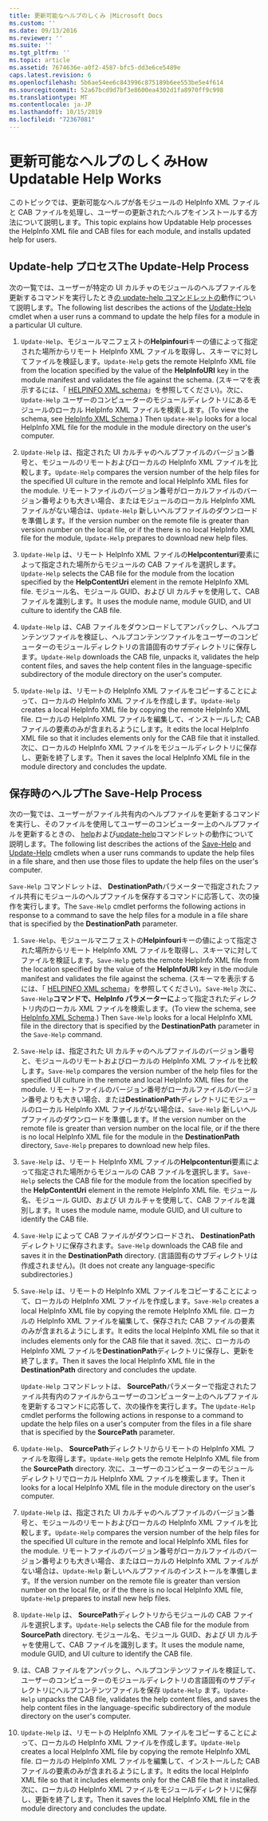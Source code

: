 ```yaml
---
title: 更新可能なヘルプのしくみ |Microsoft Docs
ms.custom: ''
ms.date: 09/13/2016
ms.reviewer: ''
ms.suite: ''
ms.tgt_pltfrm: ''
ms.topic: article
ms.assetid: 7674636e-a0f2-4587-bfc5-dd3e6ce5489e
caps.latest.revision: 6
ms.openlocfilehash: 5b6ae54ee6c843996c875189b6ee553be5e4f614
ms.sourcegitcommit: 52a67bcd9d7bf3e8600ea4302d1fa8970ff9c998
ms.translationtype: MT
ms.contentlocale: ja-JP
ms.lasthandoff: 10/15/2019
ms.locfileid: "72367081"
---
```

# <a name="how-updatable-help-works"></a><span data-ttu-id="07bb0-102">更新可能なヘルプのしくみ</span><span class="sxs-lookup"><span data-stu-id="07bb0-102">How Updatable Help Works</span></span>

<span data-ttu-id="07bb0-103">このトピックでは、更新可能なヘルプが各モジュールの HelpInfo XML ファイルと CAB ファイルを処理し、ユーザーの更新されたヘルプをインストールする方法について説明します。</span><span class="sxs-lookup"><span data-stu-id="07bb0-103">This topic explains how Updatable Help processes the HelpInfo XML file and CAB files for each module, and installs updated help for users.</span></span>

## <a name="the-update-help-process"></a><span data-ttu-id="07bb0-104">Update-help プロセス</span><span class="sxs-lookup"><span data-stu-id="07bb0-104">The Update-Help Process</span></span>

<span data-ttu-id="07bb0-105">次の一覧では、ユーザーが特定の UI カルチャのモジュールのヘルプファイルを更新するコマンドを実行したとき[の update-help コマンドレットの](/powershell/module/Microsoft.PowerShell.Core/Update-Help)動作について説明します。</span><span class="sxs-lookup"><span data-stu-id="07bb0-105">The following list describes the actions of the [Update-Help](/powershell/module/Microsoft.PowerShell.Core/Update-Help) cmdlet when a user runs a command to update the help files for a module in a particular UI culture.</span></span>

1. <span data-ttu-id="07bb0-106">`Update-Help`、モジュールマニフェストの**Helpinfouri**キーの値によって指定された場所からリモート HelpInfo XML ファイルを取得し、スキーマに対してファイルを検証します。</span><span class="sxs-lookup"><span data-stu-id="07bb0-106">`Update-Help` gets the remote HelpInfo XML file from the location specified by the value of the **HelpInfoURI** key in the module manifest and validates the file against the schema.</span></span> <span data-ttu-id="07bb0-107">(スキーマを表示するには、「 [HELPINFO XML schema](./helpinfo-xml-schema.md)」を参照してください)。次に、`Update-Help` ユーザーのコンピューターのモジュールディレクトリにあるモジュールのローカル HelpInfo XML ファイルを検索します。</span><span class="sxs-lookup"><span data-stu-id="07bb0-107">(To view the schema, see [HelpInfo XML Schema](./helpinfo-xml-schema.md).) Then `Update-Help` looks for a local HelpInfo XML file for the module in the module directory on the user's computer.</span></span>

2. <span data-ttu-id="07bb0-108">`Update-Help` は、指定された UI カルチャのヘルプファイルのバージョン番号と、モジュールのリモートおよびローカルの HelpInfo XML ファイルを比較します。</span><span class="sxs-lookup"><span data-stu-id="07bb0-108">`Update-Help` compares the version number of the help files for the specified UI culture in the remote and local HelpInfo XML files for the module.</span></span> <span data-ttu-id="07bb0-109">リモートファイルのバージョン番号がローカルファイルのバージョン番号よりも大きい場合、またはモジュールのローカル HelpInfo XML ファイルがない場合は、`Update-Help` 新しいヘルプファイルのダウンロードを準備します。</span><span class="sxs-lookup"><span data-stu-id="07bb0-109">If the version number on the remote file is greater than version number on the local file, or if the there is no local HelpInfo XML file for the module, `Update-Help` prepares to download new help files.</span></span>

3. <span data-ttu-id="07bb0-110">`Update-Help` は、リモート HelpInfo XML ファイルの**Helpcontenturi**要素によって指定された場所からモジュールの CAB ファイルを選択します。</span><span class="sxs-lookup"><span data-stu-id="07bb0-110">`Update-Help` selects the CAB file for the module from the location specified by the **HelpContentUri** element in the remote HelpInfo XML file.</span></span> <span data-ttu-id="07bb0-111">モジュール名、モジュール GUID、および UI カルチャを使用して、CAB ファイルを識別します。</span><span class="sxs-lookup"><span data-stu-id="07bb0-111">It uses the module name, module GUID, and UI culture to identify the CAB file.</span></span>

4. <span data-ttu-id="07bb0-112">`Update-Help` は、CAB ファイルをダウンロードしてアンパックし、ヘルプコンテンツファイルを検証し、ヘルプコンテンツファイルをユーザーのコンピューターのモジュールディレクトリの言語固有のサブディレクトリに保存します。</span><span class="sxs-lookup"><span data-stu-id="07bb0-112">`Update-Help` downloads the CAB file, unpacks it, validates the help content files, and saves the help content files in the language-specific subdirectory of the module directory on the user's computer.</span></span>

5. <span data-ttu-id="07bb0-113">`Update-Help` は、リモートの HelpInfo XML ファイルをコピーすることによって、ローカルの HelpInfo XML ファイルを作成します。</span><span class="sxs-lookup"><span data-stu-id="07bb0-113">`Update-Help` creates a local HelpInfo XML file by copying the remote HelpInfo XML file.</span></span> <span data-ttu-id="07bb0-114">ローカルの HelpInfo XML ファイルを編集して、インストールした CAB ファイルの要素のみが含まれるようにします。</span><span class="sxs-lookup"><span data-stu-id="07bb0-114">It edits the local HelpInfo XML file so that it includes elements only for the CAB file that it installed.</span></span> <span data-ttu-id="07bb0-115">次に、ローカルの HelpInfo XML ファイルをモジュールディレクトリに保存し、更新を終了します。</span><span class="sxs-lookup"><span data-stu-id="07bb0-115">Then it saves the local HelpInfo XML file in the module directory and concludes the update.</span></span>

## <a name="the-save-help-process"></a><span data-ttu-id="07bb0-116">保存時のヘルプ</span><span class="sxs-lookup"><span data-stu-id="07bb0-116">The Save-Help Process</span></span>

<span data-ttu-id="07bb0-117">次の一覧では、ユーザーがファイル共有内のヘルプファイルを更新するコマンドを実行し、そのファイルを使用してユーザーのコンピューター上のヘルプファイルを更新するときの、 [help](/powershell/module/Microsoft.PowerShell.Core/Save-Help)および[update-help](/powershell/module/Microsoft.PowerShell.Core/Update-Help)コマンドレットの動作について説明します。</span><span class="sxs-lookup"><span data-stu-id="07bb0-117">The following list describes the actions of the [Save-Help](/powershell/module/Microsoft.PowerShell.Core/Save-Help) and [Update-Help](/powershell/module/Microsoft.PowerShell.Core/Update-Help) cmdlets when a user runs commands to update the help files in a file share, and then use those files to update the help files on the user's computer.</span></span>

<span data-ttu-id="07bb0-118">`Save-Help` コマンドレットは、 **DestinationPath**パラメーターで指定されたファイル共有にモジュールのヘルプファイルを保存するコマンドに応答して、次の操作を実行します。</span><span class="sxs-lookup"><span data-stu-id="07bb0-118">The `Save-Help` cmdlet performs the following actions in response to a command to save the help files for a module in a file share that is specified by the **DestinationPath** parameter.</span></span>

1. <span data-ttu-id="07bb0-119">`Save-Help`、モジュールマニフェストの**Helpinfouri**キーの値によって指定された場所からリモート HelpInfo XML ファイルを取得し、スキーマに対してファイルを検証します。</span><span class="sxs-lookup"><span data-stu-id="07bb0-119">`Save-Help` gets  the remote HelpInfo XML file from the location specified by the value of the **HelpInfoURI** key in the module manifest and validates the file against the schema.</span></span> <span data-ttu-id="07bb0-120">(スキーマを表示するには、「 [HELPINFO XML schema](./helpinfo-xml-schema.md)」を参照してください)。`Save-Help` 次に、`Save-Help`**コマンドで、HelpInfo パラメーターに**よって指定されたディレクトリ内のローカル XML ファイルを検索します。</span><span class="sxs-lookup"><span data-stu-id="07bb0-120">(To view the schema, see [HelpInfo XML Schema](./helpinfo-xml-schema.md).) Then `Save-Help` looks for a local HelpInfo XML file in the directory that is specified by the **DestinationPath** parameter in the `Save-Help` command.</span></span>

2. <span data-ttu-id="07bb0-121">`Save-Help` は、指定された UI カルチャのヘルプファイルのバージョン番号と、モジュールのリモートおよびローカルの HelpInfo XML ファイルを比較します。</span><span class="sxs-lookup"><span data-stu-id="07bb0-121">`Save-Help` compares the version number of the help files for the specified UI culture in the remote and local HelpInfo XML files for the module.</span></span> <span data-ttu-id="07bb0-122">リモートファイルのバージョン番号がローカルファイルのバージョン番号よりも大きい場合、または**DestinationPath**ディレクトリにモジュールのローカル HelpInfo XML ファイルがない場合は、`Save-Help` 新しいヘルプファイルのダウンロードを準備します。</span><span class="sxs-lookup"><span data-stu-id="07bb0-122">If the version number on the remote file is greater than version number on the local file, or if the there is no local HelpInfo XML file for the module in the **DestinationPath** directory, `Save-Help` prepares to download new help files.</span></span>

3. <span data-ttu-id="07bb0-123">`Save-Help` は、リモート HelpInfo XML ファイルの**Helpcontenturi**要素によって指定された場所からモジュールの CAB ファイルを選択します。</span><span class="sxs-lookup"><span data-stu-id="07bb0-123">`Save-Help` selects the CAB file for the module from the location specified by the **HelpContentUri** element in the remote HelpInfo XML file.</span></span> <span data-ttu-id="07bb0-124">モジュール名、モジュール GUID、および UI カルチャを使用して、CAB ファイルを識別します。</span><span class="sxs-lookup"><span data-stu-id="07bb0-124">It uses the module name, module GUID, and UI culture to identify the CAB file.</span></span>

4. <span data-ttu-id="07bb0-125">`Save-Help` によって CAB ファイルがダウンロードされ、 **DestinationPath**ディレクトリに保存されます。</span><span class="sxs-lookup"><span data-stu-id="07bb0-125">`Save-Help` downloads the CAB file and saves it in the **DestinationPath** directory.</span></span> <span data-ttu-id="07bb0-126">(言語固有のサブディレクトリは作成されません)。</span><span class="sxs-lookup"><span data-stu-id="07bb0-126">(It does not create any language-specific subdirectories.)</span></span>

5. <span data-ttu-id="07bb0-127">`Save-Help` は、リモートの HelpInfo XML ファイルをコピーすることによって、ローカルの HelpInfo XML ファイルを作成します。</span><span class="sxs-lookup"><span data-stu-id="07bb0-127">`Save-Help` creates a local HelpInfo XML file by copying the remote HelpInfo XML file.</span></span> <span data-ttu-id="07bb0-128">ローカルの HelpInfo XML ファイルを編集して、保存された CAB ファイルの要素のみが含まれるようにします。</span><span class="sxs-lookup"><span data-stu-id="07bb0-128">It edits the local HelpInfo XML file so that it includes elements only for the CAB file that it saved.</span></span> <span data-ttu-id="07bb0-129">次に、ローカルの HelpInfo XML ファイルを**DestinationPath**ディレクトリに保存し、更新を終了します。</span><span class="sxs-lookup"><span data-stu-id="07bb0-129">Then it saves the local HelpInfo XML file in the  **DestinationPath** directory and concludes the update.</span></span>

   <span data-ttu-id="07bb0-130">`Update-Help` コマンドレットは、 **SourcePath**パラメーターで指定されたファイル共有内のファイルからユーザーのコンピューター上のヘルプファイルを更新するコマンドに応答して、次の操作を実行します。</span><span class="sxs-lookup"><span data-stu-id="07bb0-130">The `Update-Help` cmdlet performs the following actions in response to a command to update the help files on a user's computer from the files in a file share that is specified by the **SourcePath** parameter.</span></span>

1. <span data-ttu-id="07bb0-131">`Update-Help`、 **SourcePath**ディレクトリからリモートの HelpInfo XML ファイルを取得します。</span><span class="sxs-lookup"><span data-stu-id="07bb0-131">`Update-Help` gets the remote HelpInfo XML file from the **SourcePath** directory.</span></span> <span data-ttu-id="07bb0-132">次に、ユーザーのコンピューターのモジュールディレクトリでローカル HelpInfo XML ファイルを検索します。</span><span class="sxs-lookup"><span data-stu-id="07bb0-132">Then it looks for a local HelpInfo XML file in the module directory on the user's computer.</span></span>

2. <span data-ttu-id="07bb0-133">`Update-Help` は、指定された UI カルチャのヘルプファイルのバージョン番号と、モジュールのリモートおよびローカルの HelpInfo XML ファイルを比較します。</span><span class="sxs-lookup"><span data-stu-id="07bb0-133">`Update-Help` compares the version number of the help files for the specified UI culture in the remote and local HelpInfo XML files for the module.</span></span> <span data-ttu-id="07bb0-134">リモートファイルのバージョン番号がローカルファイルのバージョン番号よりも大きい場合、またはローカルの HelpInfo XML ファイルがない場合は、`Update-Help` 新しいヘルプファイルのインストールを準備します。</span><span class="sxs-lookup"><span data-stu-id="07bb0-134">If the version number on the remote file is greater than version number on the local file, or if the there is no local HelpInfo XML file, `Update-Help` prepares to install new help files.</span></span>

3. <span data-ttu-id="07bb0-135">`Update-Help` は、 **SourcePath**ディレクトリからモジュールの CAB ファイルを選択します。</span><span class="sxs-lookup"><span data-stu-id="07bb0-135">`Update-Help` selects the CAB file for the module from **SourcePath** directory.</span></span> <span data-ttu-id="07bb0-136">モジュール名、モジュール GUID、および UI カルチャを使用して、CAB ファイルを識別します。</span><span class="sxs-lookup"><span data-stu-id="07bb0-136">It uses the module name, module GUID, and UI culture to identify the CAB file.</span></span>

4. <span data-ttu-id="07bb0-137">は、CAB ファイルをアンパックし、ヘルプコンテンツファイルを検証して、ユーザーのコンピューターのモジュールディレクトリの言語固有のサブディレクトリにヘルプコンテンツファイルを保存 `Update-Help` ます。</span><span class="sxs-lookup"><span data-stu-id="07bb0-137">`Update-Help` unpacks the CAB file, validates the help content files, and saves the help content files in the language-specific subdirectory of the module directory on the user's computer.</span></span>

5. <span data-ttu-id="07bb0-138">`Update-Help` は、リモートの HelpInfo XML ファイルをコピーすることによって、ローカルの HelpInfo XML ファイルを作成します。</span><span class="sxs-lookup"><span data-stu-id="07bb0-138">`Update-Help` creates a local HelpInfo XML file by copying the remote HelpInfo XML file.</span></span> <span data-ttu-id="07bb0-139">ローカルの HelpInfo XML ファイルを編集して、インストールした CAB ファイルの要素のみが含まれるようにします。</span><span class="sxs-lookup"><span data-stu-id="07bb0-139">It edits the local HelpInfo XML file so that it includes elements only for the CAB file that it installed.</span></span> <span data-ttu-id="07bb0-140">次に、ローカルの HelpInfo XML ファイルをモジュールディレクトリに保存し、更新を終了します。</span><span class="sxs-lookup"><span data-stu-id="07bb0-140">Then it saves the local HelpInfo XML file in the module directory and concludes the update.</span></span>